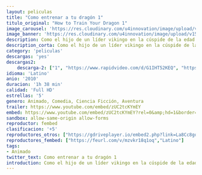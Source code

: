 ```yaml
---
layout: peliculas
title: "Como entrenar a tu dragón 1"
titulo_original: "How to Train Your Dragon 1"
image_carousel: 'https://res.cloudinary.com/u4innovation/image/upload/v1559427389/dragon1poster-min_sfwtjo.jpg'
image_banner: 'https://res.cloudinary.com/u4innovation/image/upload/v1559364560/dragon3banner-min_s2qqmi.jpg'
description: Como el hijo de un líder vikingo en la cúspide de la edad adulta, el tímido Hipo Horrogo Horrendo III se enfrenta a un rito de iniciación, debe matar a un dragón para demostrar su valía guerrera. Pero después de derribar a un temido dragón, se da cuenta de que ya no quiere destruirlo, y en su lugar se hace amigo de la bestia, lo que él llama Toothless, para gran disgusto de su padre guerrero.
description_corta: Como el hijo de un líder vikingo en la cúspide de la edad adulta, el tímido Hipo Horrogo Horrendo III se enfrenta a un rito de iniciación, debe matar a un dragón para demostrar su valía guerrera. Pero después de derribar a un temido dragón, se da cuenta de que ya no quiere destruirlo, y en su lugar se hace amigo de la bestia, lo que él llama Toothless, para gran disgusto de su padre guerrero.
category: 'peliculas'
descargas: 'yes'
descargas2:
    descarga-2: ["1", "https://www.rapidvideo.com/d/G1IHT52KEQ", "https://www.google.com/s2/favicons?domain=www.rapidvideo.com","RapidVideo","https://res.cloudinary.com/imbriitneysam/image/upload/v1541473684/mexico.png", "Latino", "Full HD"]
idioma: 'Latino'
anio: '2010'
duracion: '1h 38 min'
calidad: 'Full HD'
estrellas: '5'
genero: Animado, Comedia, Ciencia Ficción, Aventura
trailer: https://www.youtube.com/embed/zUC2tcKYmEY
embed: https://www.youtube.com/embed/zUC2tcKYmEY?rel=0&amp;hd=1&border=0&wmode=opaque&enablejsapi=1&modestbranding=1&controls=1&showinfo=1
sandbox: allow-same-origin allow-forms
reproductor: fembed
clasificacion: '+5'
reproductores_otros: ["https://gdriveplayer.io/embed2.php?link=La8Cc8gql%252FYQQBkm3EH4jwfalj86TQK0FiDZt2TmnM0jA0PLsTUgg1SlyD4bohh8Xg97yqlwix6Owb7R66erSj4WjVlCFniNWaj9SRSMBuJw0y9uQoB1ih4aNogtmj3oFWXAsJipROSN9sgJPOW0t%252Bsi2MDKrJj7RrJyT3VlTMnydob1mUvGPYiChOgoezSmXeEUCRkGrwkwtRDHiTbfJw","Latino","https://streampelis.info/public/dist/index.html?id=ad807c29b2b369097fdbd1f01e5d8729","Latino","https://www.zembed.to/public/dist/asteroid.html?id=8fb6d75b4a1afbcee2b78d946826f70a&title=How%20to%20Train%20Your%20Dragon","Latino","https://movcloud.net/embed/lm-Kt6PkSJ-g","Latino"]
reproductores_fembed: ["https://feurl.com/v/mzvkr18q1oq","Latino"]
tags:
- Animado
twitter_text: Como entrenar a tu dragón 1
introduction: Como el hijo de un líder vikingo en la cúspide de la edad adulta, el tímido Hipo Horrogo Horrendo III se enfrenta a un rito de iniciación, debe matar a un dragón para demostrar su valía guerrera. Pero después de derribar a un temido dragón, se da cuenta de que ya no quiere destruirlo, y en su lugar se hace amigo de la bestia, lo que él llama Toothless, para gran disgusto de su padre guerrero.
---
```












